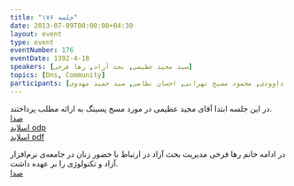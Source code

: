 ```yaml
---
title: "جلسه ۱۷۶"
date: 2013-07-09T00:00:00+04:30
layout: event
type: event
eventNumber: 176
eventDate: 1392-4-18
speakers: [سید مجید عظیمی, بحث آزاد, رها فرخی]
topics: [Dns, Community]
participants: [بهنام توکلی کرمانی, ایزولیتید, محسن پهلوان‌زاده, علیرضا صفری, امیرحسین گودرزی, سید محمد مسعود صدرنژاد, محمد جهانگیری, امین کمپانی, سید مجید عظیمی, مهدی صالحی, آرش شمس, ناصر خلقی, میلاد جعفری, حنیف ملکی, عیسی حکمتی زاده, چالیست, محمد افاضاتی, حسین منتظر, حسین رمضان پور دریاسری, یاشار ایمانلو, علی رستمی, اشکان قاسمی, سارا منضوری, شیما نصرالهی, شکوفه حسینی, مریم لاهیجانی, رها فرخی, نفیسه حاتمی خواه, الهه آستانه پرست, دانیال بهزادی, یه انقلابی, بهار سهاله, آرش حقیقت, جعفر شکری, محمدرضا کمالی‌فرد, سید احمد حسینی, علی حسینی, سعید وایقانی, وحید نادری, شیوا شمس, مجید عینیان, اسماعیل پارسا ضیابری, حمیدرضا داوودی, محمود مسیح تهرانی, احسان نظامی, سید حمید مهدوی]
---
```

در این جلسه ابتدا آقای مجید عظیمی در مورد مسج پسینگ به ارائه مطلب پرداختند.  
[صدا](https://archive.org/details/tehlug_176_message_oriented_middleware)  
[اسلاید odp](/events/presentations/176/MOM.odp)  
[اسلاید pdf](/events/presentations/176/MOM.pdf)  

در ادامه خانم رها فرخی مدیریت بحث آزاد در ارتباط با حضور زنان در جامعه‌ی نرم‌افزار آزاد و تکنولوژی را بر عهده داشت.  
[صدا](https://archive.org/details/tehlug_176_interactive_women_in_community)  